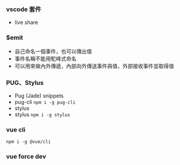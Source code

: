 ### vscode 套件

- live share

### $emit

- 自己命名一個事件，也可以傳出值
- 事件名稱不能用駝峰式命名
- 可以用來做內外傳遞，內部向外傳送事件與值，外部接收事件並取得值

### PUG、Stylus

- Pug (Jade) snippets
- pug-cli
  `npm i -g pug-cli`
- stylus
- stylus
  `npm i -g stylus`

### vue cli

`npm i -g @vue/cli`

### vue force dev
